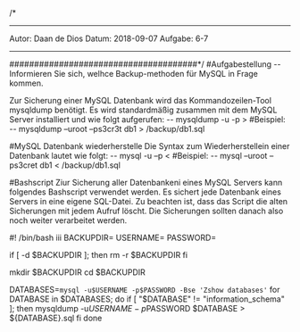 /*
*****************************
Autor: Daan de Dios
Datum: 2018-09-07
Aufgabe: 6-7
*****************************
######################################*/
#Aufgabestellung
-- Informieren Sie sich, welhce Backup-methoden für MySQL in Frage kommen.

Zur Sicherung einer MySQL Datenbank wird das Kommandozeilen-Tool mysqldump benötigt. Es wird standardmäßig zusammen mit dem MySQL Server installiert und wie folgt aufgerufen:
    -- mysqldump -u<Benutzername> -p<Passwort> <Datenbank> > <SQL-Datei>
        #Beispiel:
        -- mysqldump –uroot –ps3cr3t db1 > /backup/db1.sql

#MySQL Datenbank wiederherstelle
Die Syntax zum Wiederherstellein einer Datenbank lautet wie folgt:
    -- mysql -u<Benutzername> –p<Passwort> <Datenbank> < <SQL-Datei>
        #Beispiel:
        -- mysql –uroot –ps3cret db1 < /backup/db1.sql

#Bashscript
Ziur Sicherung aller Datenbankeni eines MySQL Servers kann folgendes Bashscript verwendet werden.
Es sichert jede Datenbank eines Servers in eine eigene SQL-Datei. Zu beachten ist, dass das Script die alten Sicherungen mit jedem Aufruf löscht. Die Sicherungen sollten danach also noch weiter verarbeitet werden.

#! /bin/bash
iii
BACKUPDIR=<Sicherungsordner>
USERNAME=<Benutzername>
PASSWORD=<Passwort>

if [ -d $BACKUPDIR ]; then
    rm -r $BACKUPDIR
fi

mkdir $BACKUPDIR
cd $BACKUPDIR

DATABASES=`mysql -u$USERNAME -p$PASSWORD -Bse 'Zshow databases'`
for DATABASE in $DATABASES; do
    if [ "$DATABASE" != "information_schema" ]; then
        mysqldump -u$USERNAME -p$PASSWORD $DATABASE > ${DATABASE}.sql
    fi
done

